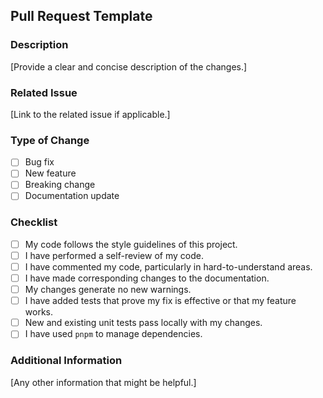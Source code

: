 ## Pull Request Template

### Description
[Provide a clear and concise description of the changes.]

### Related Issue
[Link to the related issue if applicable.]

### Type of Change
- [ ] Bug fix
- [ ] New feature
- [ ] Breaking change
- [ ] Documentation update

### Checklist
- [ ] My code follows the style guidelines of this project.
- [ ] I have performed a self-review of my code.
- [ ] I have commented my code, particularly in hard-to-understand areas.
- [ ] I have made corresponding changes to the documentation.
- [ ] My changes generate no new warnings.
- [ ] I have added tests that prove my fix is effective or that my feature works.
- [ ] New and existing unit tests pass locally with my changes.
- [ ] I have used `pnpm` to manage dependencies.

### Additional Information
[Any other information that might be helpful.]
